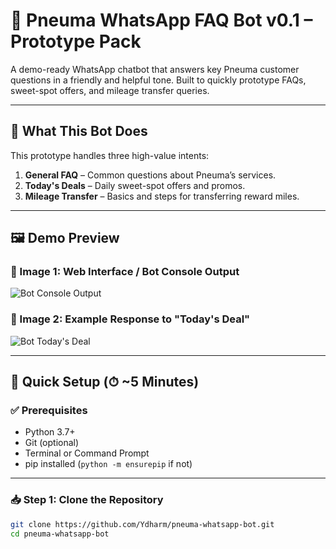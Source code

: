 # 🤖 Pneuma WhatsApp FAQ Bot v0.1 – Prototype Pack

A demo-ready WhatsApp chatbot that answers key Pneuma customer questions in a friendly and helpful tone. Built to quickly prototype FAQs, sweet-spot offers, and mileage transfer queries.

---

## 🎯 What This Bot Does

This prototype handles three high-value intents:

1. **General FAQ** – Common questions about Pneuma’s services.  
2. **Today's Deals** – Daily sweet-spot offers and promos.  
3. **Mileage Transfer** – Basics and steps for transferring reward miles.

---

## 🖼️ Demo Preview

### 🔹 Image 1: Web Interface / Bot Console Output  
![Bot Console Output](images/1.png)

### 🔹 Image 2: Example Response to "Today's Deal"  
![Bot Today's Deal](images/2.png)

---

## 🚀 Quick Setup (⏱ ~5 Minutes)

### ✅ Prerequisites

- Python 3.7+  
- Git (optional)  
- Terminal or Command Prompt  
- pip installed (`python -m ensurepip` if not)

---

### 📥 Step 1: Clone the Repository

```bash
git clone https://github.com/Ydharm/pneuma-whatsapp-bot.git
cd pneuma-whatsapp-bot
